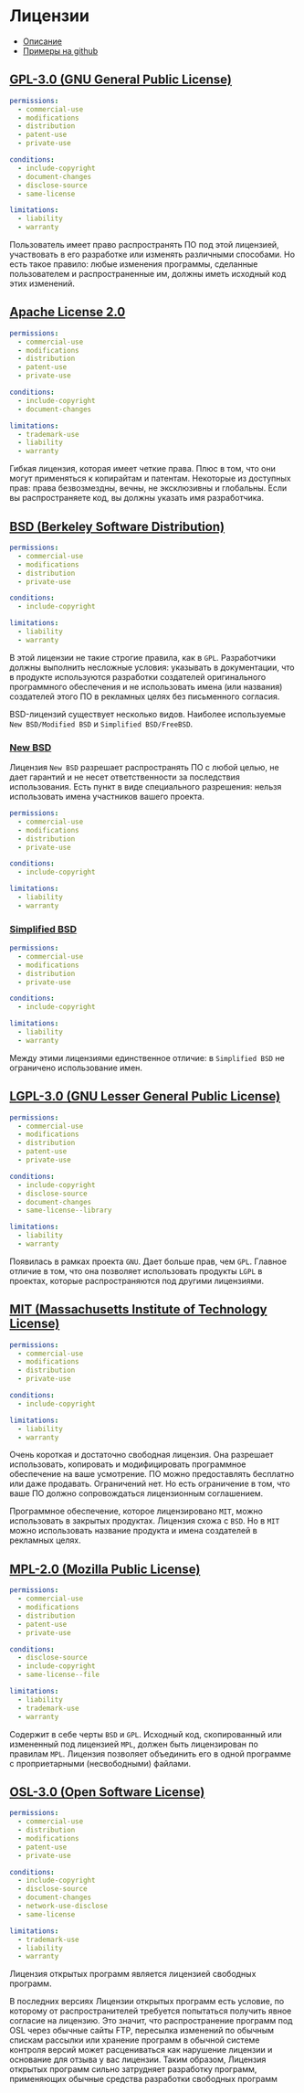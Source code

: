 # Лицензии

* [Описание](https://www.gnu.org/licenses/license-list.ru.html)
* [Примеры на github](https://github.com/github/choosealicense.com/tree/gh-pages/_licenses)

## [GPL-3.0 (GNU General Public License)](./examples/GPL-3.0.md)

```yaml
permissions:
  - commercial-use
  - modifications
  - distribution
  - patent-use
  - private-use

conditions:
  - include-copyright
  - document-changes
  - disclose-source
  - same-license

limitations:
  - liability
  - warranty
```

Пользователь имеет право распространять ПО под этой лицензией, участвовать в его разработке или изменять различными способами. Но есть такое правило: любые изменения программы, сделанные пользователем и распространенные им, должны иметь исходный код этих изменений.

## [Apache License 2.0](./examples/Apache-2.0.md)

```yaml
permissions:
  - commercial-use
  - modifications
  - distribution
  - patent-use
  - private-use

conditions:
  - include-copyright
  - document-changes

limitations:
  - trademark-use
  - liability
  - warranty
```

Гибкая лицензия, которая имеет четкие права. Плюс в том, что они могут применяться к копирайтам и патентам. Некоторые из доступных прав: права безвозмездны, вечны, не эксклюзивны и глобальны. Если вы распространяете код, вы должны указать имя разработчика.

## [BSD (Berkeley Software Distribution)](./examples/BSD-Original.md)

```yaml
permissions:
  - commercial-use
  - modifications
  - distribution
  - private-use

conditions:
  - include-copyright

limitations:
  - liability
  - warranty
```

В этой лицензии не такие строгие правила, как в `GPL`. Разработчики должны выполнить несложные условия: указывать в документации, что в продукте используются разработки создателей оригинального программного обеспечения и не использовать имена (или названия) создателей этого ПО в рекламных целях без письменного согласия.

BSD-лицензий существует несколько видов. Наиболее используемые `New BSD/Modified BSD` и `Simplified BSD/FreeBSD`.

### [New BSD](./examples/BSD-New.md)

Лицензия `New BSD` разрешает распространять ПО с любой целью, не дает гарантий и не несет ответственности за последствия использования. Есть пункт в виде специального разрешения: нельзя использовать имена участников вашего проекта.

```yaml
permissions:
  - commercial-use
  - modifications
  - distribution
  - private-use

conditions:
  - include-copyright

limitations:
  - liability
  - warranty
```

### [Simplified BSD](./examples/BSD-Simplified.md)

```yaml
permissions:
  - commercial-use
  - modifications
  - distribution
  - private-use

conditions:
  - include-copyright

limitations:
  - liability
  - warranty
```

Между этими лицензиями единственное отличие: в `Simplified BSD` не ограничено использование имен.

## [LGPL-3.0 (GNU Lesser General Public License)](./examples/LGPL-3.0.md)

```yaml
permissions:
  - commercial-use
  - modifications
  - distribution
  - patent-use
  - private-use

conditions:
  - include-copyright
  - disclose-source
  - document-changes
  - same-license--library

limitations:
  - liability
  - warranty
```

Появилась в рамках проекта `GNU`. Дает больше прав, чем `GPL`. Главное отличие в том, что она позволяет использовать продукты `LGPL` в проектах, которые распространяются под другими лицензиями.

## [MIT (Massachusetts Institute of Technology License)](./examples/MIT.md)

```yaml
permissions:
  - commercial-use
  - modifications
  - distribution
  - private-use

conditions:
  - include-copyright

limitations:
  - liability
  - warranty
```

Очень короткая и достаточно свободная лицензия. Она разрешает использовать, копировать и модифицировать программное обеспечение на ваше усмотрение. ПО можно предоставлять бесплатно или даже продавать. Ограничений нет. Но есть ограничение в том, что ваше ПО должно сопровождаться лицензионным соглашением.

Программное обеспечение, которое лицензировано `MIT`, можно использовать в закрытых продуктах. Лицензия схожа с `BSD`. Но в `MIT` можно использовать название продукта и имена создателей в рекламных целях.

## [MPL-2.0 (Mozilla Public License)](./examples/MPL-2.0.md)

```yaml
permissions:
  - commercial-use
  - modifications
  - distribution
  - patent-use
  - private-use

conditions:
  - disclose-source
  - include-copyright
  - same-license--file

limitations:
  - liability
  - trademark-use
  - warranty
```

Содержит в себе черты `BSD` и `GPL`. Исходный код, скопированный или измененный под лицензией `MPL`, должен быть лицензирован по правилам `MPL`. Лицензия позволяет объединить его в одной программе с проприетарными (несвободными) файлами.

## [OSL-3.0 (Open Software License)](./examples/OSL-3.0.md)

```yaml
permissions:
  - commercial-use
  - distribution
  - modifications
  - patent-use
  - private-use

conditions:
  - include-copyright
  - disclose-source
  - document-changes
  - network-use-disclose
  - same-license

limitations:
  - trademark-use
  - liability
  - warranty
```

Лицензия открытых программ является лицензией свободных программ.

В последних версиях Лицензии открытых программ есть условие, по которому от распространителей требуется попытаться получить явное согласие на лицензию. Это значит, что распространение программ под OSL через обычные сайты FTP, пересылка изменений по обычным спискам рассылки или хранение программ в обычной системе контроля версий может расцениваться как нарушение лицензии и основание для отзыва у вас лицензии. Таким образом, Лицензия открытых программ сильно затрудняет разработку программ, применяющих обычные средства разработки свободных программ
